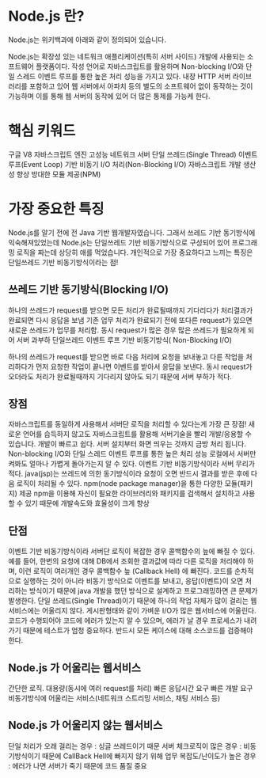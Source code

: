 # Node.js 란?
Node.js는 위키백과에 아래와 같이 정의되어 있습니다. 

Node.js는 확장성 있는 네트워크 애플리케이션(특히 서버 사이드) 개발에 사용되는 소프트웨어 플랫폼이다. 작성 언어로 자바스크립트를 활용하며 Non-blocking I/O와 단일 스레드 이벤트 루프를 통한 높은 처리 성능을 가지고 있다. 내장 HTTP 서버 라이브러리를 포함하고 있어 웹 서버에서 아파치 등의 별도의 소프트웨어 없이 동작하는 것이 가능하며 이를 통해 웹 서버의 동작에 있어 더 많은 통제를 가능케 한다.
 

# 핵심 키워드

구글 V8 자바스크립트 엔진
고성능 네트워크 서버
단일 쓰레드(Single Thread) 이벤트 루프(Event Loop) 기반
비동기 I/O 처리(Non-Blocking I/O)
자바스크립트
개발 생산성 향상
방대한 모듈 제공(NPM)
 
# 가장 중요한 특징
Node.js를 알기 전에 전 Java 기반 웹개발자였습니다. 그래서 쓰레드 기반 동기방식에 익숙해져있었는데 Node.js는 단일쓰레드 기반 비동기방식으로 구성되어 있어 프로그래밍 로직을 짜는데 상당히 애를 먹었습니다.  개인적으로 가장 중요하다고 느끼는 특징은 단일쓰레드 기반 비동기방식이라는 점!

 

## 쓰레드 기반 동기방식(Blocking I/O)

하나의 쓰레드가 request를 받으면 모든 처리가 완료될때까지 기다리다가 처리결과가 완료되면 다시 응답을 보냄
기존 업무 처리가 완료되기 전에 또다른 request가 있으면 새로운 쓰레드가 업무를 처리함.
동시 request가 많은 경우 많은 쓰레드가 필요하게 되어 서버 과부하
단일쓰레드 이벤트 루프 기반 비동기방식( Non-Blocking I/O)

하나의 쓰레드가 request를 받으면 바로 다음 처리에 요청을 보내놓고 다른 작업을 처리하다가 먼저 요청한 작업이 끝나면 이벤트를 받아서 응답을 보낸다.
동시 request가 오더라도 처리가 완료될때까지 기다리지 않아도 되기 때문에 서버 부하가 적다.
 
## 장점
자바스크립트를 동일하게 사용해서 서버단 로직을 처리할 수 있다는게 가장 큰 장점!
새로운 언어를 습득하지 않고도 자바스크립트를 활용해 서버기술을 빨리 개발/응용할 수 있습니다.
개발이 빠르고 쉽다. 서버 설치부터 화면 띄우는 것까지 금방 처리 됩니다.
Non-blocking I/O와 단일 스레드 이벤트 루프를 통한 높은 처리 성능
로컬에서 서버만 켜봐도 얼마나 가볍게 돌아가는지 알 수 있다.
이벤트 기반 비동기방식이라 서버 무리가 적다.
java(jsp)는 쓰레드에 의한 동기방식이라 요청이 오면 반드시 결과를 받은 후에 다음 로직이 처리될 수 있다.
npm(node package manager)을 통한 다양한 모듈(패키지) 제공
npm을 이용해 자신이 필요한 라이브러리와 패키지를 검색해서 설치하고 사용할 수 있기 때문에 개발속도와 효율성이 크게 향상
 

## 단점
이벤트 기반 비동기방식이라 서버단 로직이 복잡한 경우 콜백함수의 늪에 빠질 수 있다.
예를 들어, 한번의 요청에 대해 DB에서 조회한 결과값에 따라 다른 로직을 처리해야 하며, 이런 로직이 여러개인 경우 콜백함수 늪 (Callback Hell) 에 빠진다.
코드를 순차적으로 실행하는 것이 아니라 비동기 방식으로 이벤트를 보내고, 응답(이벤트)이 오면 처리하는 방식이기 때문에 java 개발을 했던 방식으로 설계하고 프로그래밍하면 큰 문제가 발생한다. 
단일 쓰레드(Single Thread)이기 때문에 하나의 작업 자체가 많이 걸리는 웹서비스에는 어울리지 않다. 
게시판형태와 같이 가벼운 I/O가 많은 웹서비스에 어울린다. 
코드가 수행되어야 코드에 에러가 있는지 알 수 있으며, 에러가 날 경우 프로세스가 내려가기 때문에 테스트가 엄청 중요하다. 반드시 모든 케이스에 대해 소스코드를 검증해야 한다.
 

## Node.js 가 어울리는 웹서비스
간단한 로직. 
대용량(동시에 여러 request를 처리)
빠른 응답시간 요구
빠른 개발 요구
비동기방식에 어울리는 서비스(네트워크 스트리밍 서비스, 채팅 서비스 등)
 
## Node.js 가 어울리지 않는 웹서비스
단일 처리가 오래 걸리는 경우 : 싱글 쓰레드이기 때문
서버 체크로직이 많은 경우 : 비동기방식이기 때문에 CallBack Hell에 빠지지 않기 위해
업무 복잡도/난이도가 높은 경우 : 에러가 나면 서버가 죽기 때문에 코드 품질 중요